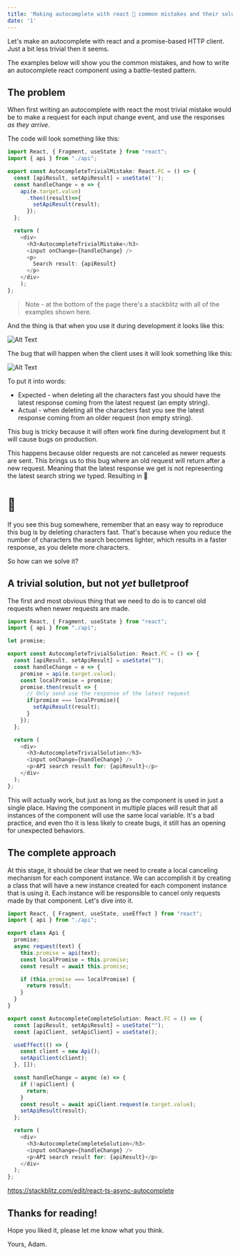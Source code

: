 ```yaml
---
title: 'Making autocomplete with react 🤯 common mistakes and their solutions'
date: '1'
---
```


Let's make an autocomplete with react and a promise-based HTTP client. Just a bit less trivial then it seems.

The examples below will show you the common mistakes, and how to write an autocomplete react component using a battle-tested pattern.

## The problem

When first writing an autocomplete with react the most trivial mistake would be to make a request for each input change event, and use the responses _as they arrive_.

The code will look something like this:

```ts
import React, { Fragment, useState } from "react";
import { api } from "./api";

export const AutocompleteTrivialMistake: React.FC = () => {
  const [apiResult, setApiResult] = useState('');
  const handleChange = e => {
    api(e.target.value)
      .then((result)=>{
        setApiResult(result);
      });
  };

  return (
    <div>
      <h3>AutocompleteTrivialMistake</h3>
      <input onChange={handleChange} />
      <p>
        Search result: {apiResult}
      </p>
    </div>
    );
};
```

> Note - at the bottom of the page there's a stackblitz with all of the examples shown here.

And the thing is that when you use it during development it looks like this:

![Alt Text](https://dev-to-uploads.s3.amazonaws.com/i/6siznmocoefoke3m4r3t.gif)

The bug that will happen when the client uses it will look something like this:

![Alt Text](https://dev-to-uploads.s3.amazonaws.com/i/4g3qslnzacb90aadtfth.gif)

To put it into words:

- Expected - when deleting all the characters fast you should have the latest response coming from the latest request (an empty string).
- Actual - when deleting all the characters fast you see the latest response coming from an older request (non empty string).

This bug is tricky because it will often work fine during development but it will cause bugs on production.

This happens because older requests are not canceled as newer requests are sent. This brings us to this bug where an old request will return after a new request. Meaning that the latest response we get is not representing the latest search string we typed. Resulting in 🤯

# 🤯

If you see this bug somewhere, remember that an easy way to reproduce this bug is by deleting characters fast. That's because when you reduce the number of characters the search becomes lighter, which results in a faster response, as you delete more characters.

So how can we solve it?

## A trivial solution, but not _yet_ bulletproof

The first and most obvious thing that we need to do is to cancel old requests when newer requests are made.

```ts
import React, { Fragment, useState } from "react";
import { api } from "./api";

let promise;

export const AutocompleteTrivialSolution: React.FC = () => {
  const [apiResult, setApiResult] = useState("");
  const handleChange = e => {
    promise = api(e.target.value);
    const localPromise = promise;
    promise.then(result => {
      // Only send use the response of the latest request
      if(promise === localPromise){
        setApiResult(result);
      }
    });
  };

  return (
    <div>
      <h3>AutocompleteTrivialSolution</h3>
      <input onChange={handleChange} />
      <p>API search result for: {apiResult}</p>
    </div>
  );
};
```

This will actually work, but just as long as the component is used in just a single place. Having the component in multiple places will result that all instances of the component will use the same local variable. It's a bad practice, and even tho it is less likely to create bugs, it still has an opening for unexpected behaviors.

## The complete approach

At this stage, it should be clear that we need to create a local canceling mechanism for each component instance. We can accomplish it by creating a class that will have a new instance created for each component instance that is using it. Each instance will be responsible to cancel only requests made by that component. Let's dive into it.

```ts
import React, { Fragment, useState, useEffect } from "react";
import { api } from "./api";

export class Api {
  promise;
  async request(text) {
    this.promise = api(text);
    const localPromise = this.promise;
    const result = await this.promise;

    if (this.promise === localPromise) {
      return result;
    }
  }
}

export const AutocompleteCompleteSolution: React.FC = () => {
  const [apiResult, setApiResult] = useState("");
  const [apiClient, setApiClient] = useState();

  useEffect(() => {
    const client = new Api();
    setApiClient(client);
  }, []);

  const handleChange = async (e) => {
    if (!apiClient) {
      return;
    }
    const result = await apiClient.request(e.target.value);
    setApiResult(result);
  };

  return (
    <div>
      <h3>AutocompleteCompleteSolution</h3>
      <input onChange={handleChange} />
      <p>API search result for: {apiResult}</p>
    </div>
  );
};

```

https://stackblitz.com/edit/react-ts-async-autocomplete


## Thanks for reading!

Hope you liked it, please let me know what you think.

Yours,
Adam.
